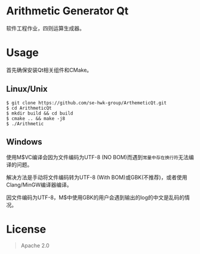 # Arithmetic Generator Qt

软件工程作业，四则运算生成器。

# Usage

首先确保安装Qt相关组件和CMake。

## Linux/Unix

```
$ git clone https://github.com/se-hwk-group/ArthemeticQt.git
$ cd ArithmeticQt
$ mkdir build && cd build
$ cmake .. && make -j8
$ ./Arithmetic
```

## Windows

使用M$VC编译会因为文件编码为UTF-8 (NO BOM)而遇到`常量中存在换行符`无法编译的问题。

解决方法是手动将文件编码转为UTF-8 (With BOM)或GBK(不推荐)，或者使用Clang/MinGW编译器编译。

因文件编码为UTF-8，M$中使用GBK的用户会遇到输出的log的中文是乱码的情况。

# License

> Apache 2.0

